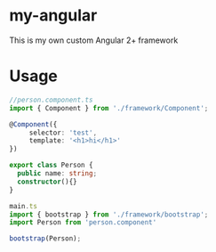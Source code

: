 # my-angular
This is my own custom Angular 2+ framework

# Usage

```typescript
//person.component.ts
import { Component } from './framework/Component';

@Component({
     selector: 'test',
     template: '<h1>hi</h1>'
})

export class Person {
  public name: string;
  constructor(){}
}
```
```typescript
main.ts
import { bootstrap } from './framework/bootstrap';
import Person from 'person.component'

bootstrap(Person);
```